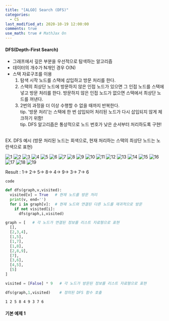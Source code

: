 ```yaml
---
title: "[ALGO] Search (DFS)"
categories: 
  - CS
last_modified_at: 2020-10-19 12:00:00
comments: true
use_math: true # MathJax On
---
```


#### DFS(Depth-First Search)
- 그래프에서 깊은 부분을 우선적으로 탐색하는 알고리즘
- 데이터의 개수가 N개인 경우 O(N)
- 스택 자료구조를 이용
  1. 탐색 시작 노드를 스택에 삽입하고 방문 처리를 한다.
  2. 스택의 최상단 노드에 방문하지 않은 인접 노드가 있으면 그 인접 노드를 스택에 넣고 방문 처리를 한다. 방문하지 않은 인접 노드가 없으면 스택에서 최상단 노드를 꺼낸다.
  3. 2번의 과정을 더 이상 수행할 수 없을 때까지 반복한다.  <br>
  tip. '방문 처리'는 스택에 한 번 삽입되어 처리된 노드가 다시 삽입되지 않게 체크하기 위함! <br>
  tip. DFS 알고리즘은 통상적으로 노드 번호가 낮은 순서부터 처리하도록 구현! <br><br>
  
EX. DFS 예시 (방문 처리된 노드는 회색으로, 현재 처리하는 스택의 최상단 노드는 노란색으로 표현)

![1](https://user-images.githubusercontent.com/62474292/101473884-ba145a00-398d-11eb-8da2-90077d80fbbb.png)
![2](https://user-images.githubusercontent.com/62474292/101473893-bc76b400-398d-11eb-8784-b3bda7db8725.png)
![3](https://user-images.githubusercontent.com/62474292/101473840-b1238880-398d-11eb-8d5d-b1412f759f8b.png)
![4](https://user-images.githubusercontent.com/62474292/101473875-b680d300-398d-11eb-91e5-f065ec3a36b2.png)
![5](https://user-images.githubusercontent.com/62474292/101473835-b08af200-398d-11eb-8d97-d3b959a97984.png)
![6](https://user-images.githubusercontent.com/62474292/101473908-c00a3b00-398d-11eb-8586-6ad6e5d955db.png)
![7](https://user-images.githubusercontent.com/62474292/101473843-b1bc1f00-398d-11eb-9ff3-cd20a484a54f.png)
![8](https://user-images.githubusercontent.com/62474292/101473831-af59c500-398d-11eb-9d0e-7f8caa969fa5.png)
![9](https://user-images.githubusercontent.com/62474292/101473869-b5e83c80-398d-11eb-89c1-beacddc36ff1.png)
![10](https://user-images.githubusercontent.com/62474292/101473844-b254b580-398d-11eb-9b92-b48f76ad444d.png)
![11](https://user-images.githubusercontent.com/62474292/101473868-b54fa600-398d-11eb-9fdf-4e570592357a.png)
![12](https://user-images.githubusercontent.com/62474292/101473887-ba145a00-398d-11eb-8f37-00090728edd4.png)
![13](https://user-images.githubusercontent.com/62474292/101473858-b385e280-398d-11eb-9f25-f9faf6cac3be.png)
![14](https://user-images.githubusercontent.com/62474292/101473878-b7196980-398d-11eb-96de-29eefee033a0.png)
![15](https://user-images.githubusercontent.com/62474292/101473853-b2ed4c00-398d-11eb-878d-bf54729aa788.png)
![16](https://user-images.githubusercontent.com/62474292/101473862-b41e7900-398d-11eb-8f7c-ca99517d2e56.png)
![17](https://user-images.githubusercontent.com/62474292/101473865-b4b70f80-398d-11eb-9234-24475684d467.png)
![18](https://user-images.githubusercontent.com/62474292/101473902-be407780-398d-11eb-90b1-f1239bbf5fd5.png)
![19](https://user-images.githubusercontent.com/62474292/101473879-b7b20000-398d-11eb-84b3-c794e8876ae9.png)

Result : 1-> 2-> 5-> 8-> 4-> 9-> 3-> 7-> 6

`code`
```py
def dfs(graph,v,visited):
  visited[v] = True   # 현재 노드를 방문 처리
  print(v, end='')
  for i in graph[v]:  # 현재 노드와 연결된 다른 노드를 재귀적으로 방문
    if not visited[i]:
      dfs(graph,i,visited)

graph = [   # 각 노드가 연결된 정보를 리스트 자료형으로 표현
  [],
  [2,3,4],
  [1,5],
  [1,7],
  [1,8],
  [2,8,9],
  [7],
  [3,6],
  [4,5],
  [5]
]

visited = [False] * 9   # 각 노드가 방문된 정보를 리스트 자료형으로 표현

dfs(graph,1,visited)    # 정의된 DFS 함수 호출
```
```
1 2 5 8 4 9 3 7 6
```

#### 기본 예제 1





